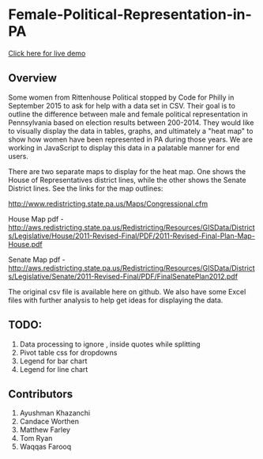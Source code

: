 # Female-Political-Representation-in-PA

[Click here for live demo](https://rawgit.com/wmf23/Female-Political-Representation-in-PA/master/public/index.html "Page to display processed data")


## Overview

Some women from Rittenhouse Political stopped by Code for Philly in September 2015 to ask for help with a data set in CSV. Their goal is to outline the difference between male and female political representation in Pennsylvania based on election results between 200-2014.  They would like to visually display the data in tables, graphs, and ultimately a "heat map" to show how women have been represented in PA during those years. We are working in JavaScript to display this data in a palatable manner for end users.

There are two separate maps to display for the heat map.  One shows the House of Representatives district lines, while the other shows the Senate District lines.  See the links for the map outlines:

http://www.redistricting.state.pa.us/Maps/Congressional.cfm

House Map pdf - http://aws.redistricting.state.pa.us/Redistricting/Resources/GISData/Districts/Legislative/House/2011-Revised-Final/PDF/2011-Revised-Final-Plan-Map-House.pdf

Senate Map pdf - http://aws.redistricting.state.pa.us/Redistricting/Resources/GISData/Districts/Legislative/Senate/2011-Revised-Final/PDF/FinalSenatePlan2012.pdf

The original csv file is available here on github.  We also have some Excel files with further analysis to help get ideas for displaying the data.

## TODO:

1. Data processing to ignore , inside quotes while splitting
2. Pivot table css for dropdowns
3. Legend for bar chart
4. Legend for line chart

## Contributors
1. Ayushman Khazanchi
2. Candace Worthen
3. Matthew Farley
4. Tom Ryan
5. Waqqas Farooq
